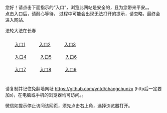 您好！请点击下面指示的“入口”，浏览此网站是安全的，且为您带来平安。。 <br/>
点击入口后，请耐心等待， 过程中可能会出现无法打开的提示，请忽略，最终会进入网站. </br>

法轮大法在长春<br/>
<div style="padding:10px"><a style="margin:20px" target="_blank" href="https://d2fk1flzb3c5qg.cloudfront.net/2Qpsp?bvnnjz" id="ccLink1" rel="nofollow">入口1</a> <a target="_blank" style="margin:20px" href="https://d3fehy0uarxagy.cloudfront.net/2Qpsp?mizqc" id="ccLink2" rel="nofollow">入口2</a> <a style="margin:20px" target="_blank" href="https://d1ioq90ofit9s5.cloudfront.net/2Qpsp?zzprwroa" id="ccLink3" rel="nofollow">入口3</a></div>

<div style="padding:10px" ><a style="margin:20px" target="_blank" href="https://d2fk1flzb3c5qg.cloudfront.net/2Qpsp?bvnnjz" id="ccLink4" rel="nofollow">入口4</a> <a style="margin:20px" href="https://d3fehy0uarxagy.cloudfront.net/2Qpsp?mizqc" target="_blank" id="ccLink5" rel="nofollow">入口5</a> <a style="margin:20px" href="https://d1ioq90ofit9s5.cloudfront.net/2Qpsp?zzprwroa" target="_blank" id="ccLink6" rel="nofollow">入口6</a></div>

<div style="padding:10px"><a style="margin:20px" target="_blank" href="https://d2fk1flzb3c5qg.cloudfront.net/2Qpsp?bvnnjz" id="ccLink7" rel="nofollow">入口7</a> <a style="margin:20px" href="https://d3fehy0uarxagy.cloudfront.net/2Qpsp?mizqc" target="_blank" id="ccLink8" rel="nofollow">入口8</a> <a style="margin:20px" target="_blank" href="https://d1ioq90ofit9s5.cloudfront.net/2Qpsp?zzprwroa" id="ccLink9" rel="nofollow">入口9</a></div>

<br/>



请复制并记住免翻墙网址 https://github.com/yntd/changchunzx (http后一定要加s)，在电脑或手机的浏览器均可访问。。<br/>

微信如提示停止访问该网页，须先点击右上角，选择浏览器打开。
